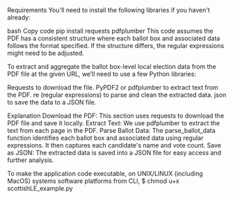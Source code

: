 Requirements
You'll need to install the following libraries if you haven't already:

bash
Copy code
pip install requests pdfplumber
This code assumes the PDF has a consistent structure where each ballot box and associated data follows the format specified. If the structure differs, the regular expressions might need to be adjusted.

To extract and aggregate the ballot box-level local election data from the PDF file at the given URL, we’ll need to use a few Python libraries:

Requests to download the file.
PyPDF2 or pdfplumber to extract text from the PDF.
re (regular expressions) to parse and clean the extracted data.
json to save the data to a JSON file.

Explanation
Download the PDF: This section uses requests to download the PDF file and save it locally.
Extract Text: We use pdfplumber to extract the text from each page in the PDF.
Parse Ballot Data: The parse_ballot_data function identifies each ballot box and associated data using regular expressions. It then captures each candidate's name and vote count.
Save as JSON: The extracted data is saved into a JSON file for easy access and further analysis.

To make the application code executable, on UNIX/LINUX (including MacOS) systems software platforms from CLI, <enter> $ chmod u+x scottishLE_example.py
